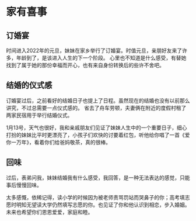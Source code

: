 # 家有喜事


## 订婚宴

时间进入2022年的元旦，妹妹在家乡举行了订婚宴。时值元旦，亲朋好友来了许多，年龄到了，是该进入人生的下一个阶段。
心里也不知道是什么感受，有替她找到了属于她的那份幸福而开心，也有来自身份转换后的些许不舍吧。

## 结婚的仪式感

订婚宴过后，之前看好的结婚日子也提上了日程。虽然现在的结婚也没有以前那么讲究，不过总需要一点仪式感的。
省去了舟车劳顿，夫妻俩在附近的度假村租了两家民宿用于举行结婚仪式。

1月13号，天气也很好，我和亲戚朋友们见证了妹妹人生中的一个重要日子，细心打扮的妹妹比平时更漂亮了，小孩子们欢快的讨要着红包，听他给你唱了一首《爱你一万年》，看着你们给爸妈敬茶，真的很棒。

## 回味

过后，表弟问我，妹妹结婚我有什么感受，我回答，是一种无法表达的感觉，只能事后慢慢回味。

太多感慨，依稀记得，读小学的时候因为被老师责骂罚站而哭鼻子的你；高考填志愿时明知无望读大学仍然填写志愿的你。也见证了你和他认识到相恋，步入婚姻。未来也希望你们恩恩爱爱，家庭和睦。

